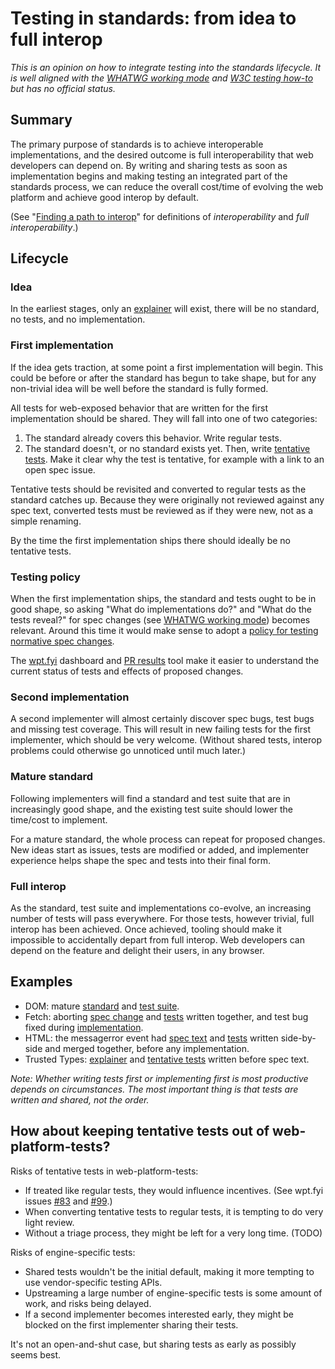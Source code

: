 # Testing in standards: from idea to full interop

*This is an opinion on how to integrate testing into the standards lifecycle. It is well aligned with the [WHATWG working mode](https://whatwg.org/working-mode) and [W3C testing how-to](https://github.com/w3c/testing-how-to/) but has no official status.*

## Summary

The primary purpose of standards is to achieve interoperable implementations, and the desired outcome is full interoperability that web developers can depend on. By writing and sharing tests as soon as implementation begins and making testing an integrated part of the standards process, we can reduce the overall cost/time of evolving the web platform and achieve good interop by default.

(See "[Finding a path to interop](https://docs.google.com/document/d/1LSuLWJDP02rlC9bOlidL6DzBV5kSkV5bW5Pled8HGC8/edit?usp=sharing)" for definitions of *interoperability* and *full interoperability*.)

## Lifecycle

### Idea

In the earliest stages, only an [explainer](https://docs.google.com/document/d/1cJs7GkdQolqOHns9k6v1UjCUb_LqTFVjZM-kc3TbNGI/edit?usp=sharing) will exist, there will be no standard, no tests, and no implementation.

### First implementation

If the idea gets traction, at some point a first implementation will begin. This could be before or after the standard has begun to take shape, but for any non-trivial idea will be well before the standard is fully formed.

All tests for web-exposed behavior that are written for the first implementation should be shared. They will fall into one of two categories:
 1. The standard already covers this behavior. Write regular tests. 
 2. The standard doesn't, or no standard exists yet. Then, write [tentative tests](http://web-platform-tests.org/writing-tests/file-names.html#test-features). Make it clear why the test is tentative, for example with a link to an open spec issue.

Tentative tests should be revisited and converted to regular tests as the standard catches up. Because they were originally not reviewed against any spec text, converted tests must be reviewed as if they were new, not as a simple renaming.

By the time the first implementation ships there should ideally be no tentative tests.

### Testing policy

When the first implementation ships, the standard and tests ought to be in good shape, so asking "What do implementations do?" and "What do the tests reveal?" for spec changes (see [WHATWG working mode](https://whatwg.org/working-mode)) becomes relevant. Around this time it would make sense to adopt a [policy for testing normative spec changes](policy.md).

The [wpt.fyi](https://wpt.fyi) dashboard and [PR results](https://pulls.web-platform-tests.org) tool make it easier to understand the current status of tests and effects of proposed changes.

### Second implementation

A second implementer will almost certainly discover spec bugs, test bugs and missing test coverage. This will result in new failing tests for the first implementer, which should be very welcome. (Without shared tests, interop problems could otherwise go unnoticed until much later.)

### Mature standard

Following implementers will find a standard and test suite that are in increasingly good shape, and the existing test suite should lower the time/cost to implement.

For a mature standard, the whole process can repeat for proposed changes. New ideas start as issues, tests are modified or added, and implementer experience helps shape the spec and tests into their final form.

### Full interop

As the standard, test suite and implementations co-evolve, an increasing number of tests will pass everywhere. For those tests, however trivial, full interop has been achieved. Once achieved, tooling should make it impossible to accidentally depart from full interop. Web developers can depend on the feature and delight their users, in any browser.

## Examples
 * DOM: mature [standard](https://dom.spec.whatwg.org/) and [test suite](https://github.com/w3c/web-platform-tests/tree/master/dom).
 * Fetch: aborting [spec change](https://github.com/whatwg/fetch/pull/523) and [tests](https://github.com/w3c/web-platform-tests/pull/6484) written together, and test bug fixed during [implementation](https://bugzilla.mozilla.org/show_bug.cgi?id=1378342).
 * HTML: the messagerror event had [spec text](https://github.com/whatwg/html/pull/2530) and [tests](https://github.com/w3c/web-platform-tests/pull/5567) written side-by-side and merged together, before any implementation.
 * Trusted Types: [explainer](https://github.com/mikewest/trusted-types/blob/master/README.md) and [tentative tests](https://github.com/w3c/web-platform-tests/tree/cbc2da38b90e0870ac50a205d2fc2773de41bd5d/trusted-types) written before spec text.

*Note: Whether writing tests first or implementing first is most productive depends on circumstances. The most important thing is that tests are written and shared, not the order.*

## How about keeping tentative tests out of web-platform-tests?

Risks of tentative tests in web-platform-tests:
 * If treated like regular tests, they would influence incentives. (See wpt.fyi issues [#83](https://github.com/w3c/wptdashboard/issues/83) and [#99](https://github.com/w3c/wptdashboard/issues/99).)
 * When converting tentative tests to regular tests, it is tempting to do very light review.
 * Without a triage process, they might be left for a very long time. (TODO)

Risks of engine-specific tests:
 * Shared tests wouldn't be the initial default, making it more tempting to use vendor-specific testing APIs.
 * Upstreaming a large number of engine-specific tests is some amount of work, and risks being delayed.
 * If a second implementer becomes interested early, they might be blocked on the first implementer sharing their tests.

It's not an open-and-shut case, but sharing tests as early as possibly seems best.
